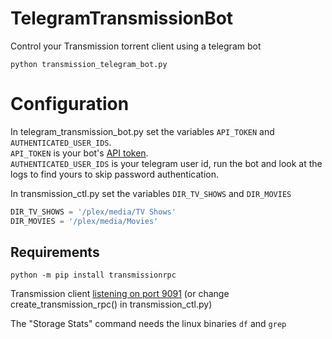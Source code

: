 # TelegramTransmissionBot
Control your Transmission torrent client using a telegram bot

`python transmission_telegram_bot.py`

# Configuration

In telegram_transmission_bot.py set the variables `API_TOKEN` and `AUTHENTICATED_USER_IDS`.  
`API_TOKEN` is your bot's [API token](https://core.telegram.org/bots/features#creating-a-new-bot).  
`AUTHENTICATED_USER_IDS` is your telegram user id, run the bot and look at the logs to find yours to skip password authentication.  

In transmission_ctl.py set the variables `DIR_TV_SHOWS` and `DIR_MOVIES`  
```python
DIR_TV_SHOWS = '/plex/media/TV Shows'
DIR_MOVIES = '/plex/media/Movies'
```


## Requirements
`python -m pip install transmissionrpc`  

Transmission client [listening on port 9091](https://github.com/transmission/transmission/blob/main/docs/Web-Interface.md) (or change create_transmission_rpc() in transmission_ctl.py)  

The "Storage Stats" command needs the linux binaries `df` and `grep`  

